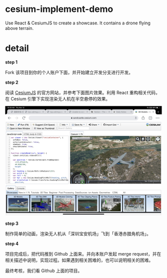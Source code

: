 # cesium-implement-demo
Use React &amp; CesiumJS to create a showcase. It contains a drone flying above terrain. 

# detail

**step 1**

Fork 该项目到你的个人账户下面，并开始建立开发分支进行开发。

**step 2**


阅读 [CesiumJS](https://cesium.com/) 的官方网站，并参考下面图片效果。利用 React 重构相关代码，在 Cesium 引擎下实现渲染无人机在半空悬停的效果。

![Demo](./images/demo.jpg)

**step 3**

制作简单的动画，渲染无人机从「深圳宝安机场」飞到「香港赤腊角机场」。

**step 4**

项目完成后，把代码推到 Github 上面来。并向本账户发起 merge request，并在相关描述中说明，实现过程。如果遇到相关困难的，也可以说明相关的困难。

最终考核，我们看 Github 上面的项目。
